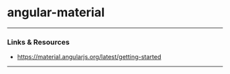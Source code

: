 
# angular-material

----

### Links & Resources

* https://material.angularjs.org/latest/getting-started

----

